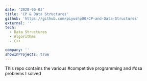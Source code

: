 ```yaml
---
date: '2020-06-03'
title: 'CP & Data Structures'
github: 'https://github.com/piyushp00/CP-and-Data-Structures'
external: ''
tech:
  - Data Structures
  - Algorithms
  - C++

company: ''
showInProjects: true
---
```


This repo contains the various #competitive programming and #dsa problems I solved
